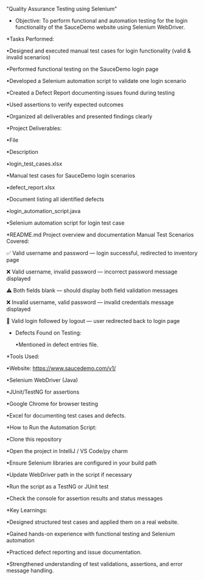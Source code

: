 "Quality Assurance  Testing using Selenium"
* Objective:
To perform functional and automation testing for the login functionality of the SauceDemo website using Selenium WebDriver.


 *Tasks Performed:

 
•Designed and executed manual test cases for login functionality (valid & invalid scenarios)

•Performed functional testing on the SauceDemo login page

•Developed a Selenium automation script to validate one login scenario

•Created a Defect Report documenting issues found during testing

•Used assertions to verify expected outcomes

•Organized all deliverables and presented findings clearly


*Project Deliverables:


•File 

•Description

•login_test_cases.xlsx

•Manual test cases for SauceDemo login scenarios

•defect_report.xlsx

•Document listing all identified defects

•login_automation_script.java

•Selenium automation script for login test case




*README.md Project overview and documentation  Manual Test Scenarios Covered:


✅ Valid username and password — login successful, redirected to inventory page

❌ Valid username, invalid password — incorrect password message displayed

⚠️ Both fields blank — should display both field validation messages

❌ Invalid username, valid password — invalid credentials message displayed

🔁 Valid login followed by logout — user redirected back to login page



* Defects Found on Testing:

 
  •Mentioned in defect entries file.


 *Tools Used:

 
•Website: https://www.saucedemo.com/v1/

•Selenium WebDriver (Java)

•JUnit/TestNG for assertions

•Google Chrome for browser testing

•Excel for documenting test cases and defects.



 *How to Run the Automation Script:
 
•Clone this repository

•Open the project in  IntelliJ / VS Code/py charm

•Ensure Selenium libraries are configured in your build path

•Update WebDriver path in the script if necessary

•Run the script as a TestNG or JUnit test

•Check the console for assertion results and status messages



 *Key Learnings:
 
 
•Designed structured test cases and applied them on a real website.

•Gained hands-on experience with functional testing and Selenium automation

•Practiced defect reporting and issue documentation.

•Strengthened understanding of test validations, assertions, and error message handling.

